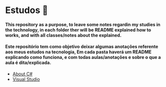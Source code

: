 # Estudos :book:

#### This repository as a purpose, to leave some notes regardin my studies in the technology, in each folder ther will be README explained how to works, and with all classes/notes about the explained.

#### Este repositório tem como objetivo deixar algumas anotações referente aos meus estudos na tecnologia, Em cada pasta haverá um README explicando como funciona, e com todas aulas/anotações e sobre o que a aula é dita/explicada.

- [About C#](https://github.com/Thomaz-Peres/Estudos/tree/master/C%23%20aulas)
- [Visual Studio](https://github.com/Thomaz-Peres/Estudos-Notes/tree/master/Visual%20Studio)
